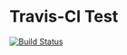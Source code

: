 # Travis-CI Test

[![Build Status](https://travis-ci.org/kim366/Travis-CI-Test.svg?branch=master)](https://travis-ci.org/kim366/Travis-CI-Test)